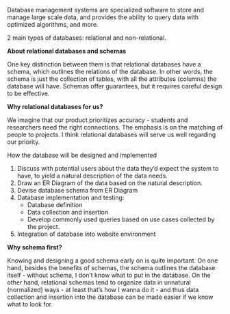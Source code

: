 Database management systems are specialized software to store and manage large scale data, and provides the ability to query data with optimized algorithms, and more.

2 main types of databases: relational and non-relational. 

**About relational databases and schemas**

One key distinction between them is that relational databases have a schema, which outlines the relations of the database. In other words, the schema is just the collection of tables, with all the attributes (columns) the database will have. Schemas offer guarantees, but it requires careful design to be effective. 

**Why relational databases for us?**

We imagine that our product prioritizes accuracy - students and researchers need the right connections. The emphasis is on the matching of people to projects. I think relational databases will serve us well regarding our priority.

How the database will be designed and implemented
1. Discuss with potential users about the data they’d expect the system to have, to yield a natural description of the data needs.
2. Draw an ER Diagram of the data based on the natural description.
3. Devise database schema from ER Diagram
4. Database implementation and testing:
   - Database definition
   - Data collection and insertion
   - Develop commonly used queries based on use cases collected by the project.
5. Integration of database into website environment
   
**Why schema first?**

Knowing and designing a good schema early on is quite important. On one hand, besides the benefits of schemas, the schema outlines the database itself - without schema, I don’t know what to put in the database. On the other hand, relational schemas tend to organize data in unnatural (normalized) ways - at least that’s how I wanna do it - and thus data collection and insertion into the database can be made easier if we know what to look for. 

